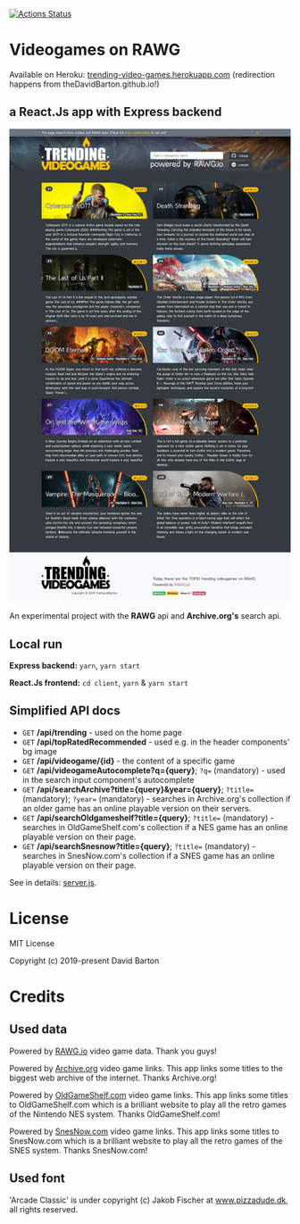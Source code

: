 [![Actions Status](https://github.com/theDavidBarton/video-games-on-RAWG-react-app/workflows/CI/badge.svg)](https://github.com/theDavidBarton/video-games-on-RAWG-react-app/actions)

# Videogames on RAWG

Available on Heroku: [trending-video-games.herokuapp.com](https://bit.ly/video-games-on-RAWG-app) (redirection happens from theDavidBarton.github.io!)

## a React.Js app with Express backend

![RAWG app](rawg_screenshot.jpg)

An experimental project with the **RAWG** api and **Archive.org's** search api.

## Local run

**Express backend:** `yarn`, `yarn start`

**React.Js frontend:** `cd client`, `yarn` & `yarn start`

## Simplified API docs

- `GET` **/api/trending** - used on the home page
- `GET` **/api/topRatedRecommended** - used e.g. in the header components' bg image
- `GET` **/api/videogame/{id}** - the content of a specific game
- `GET` **/api/videogameAutocomplete?q={query}**; `?q=` (mandatory) - used in the search input component's autocomplete
- `GET` **/api/searchArchive?title={query}&year={query}**; `?title=` (mandatory); `?year=` (mandatory) - searches in Archive.org's collection if an older game has an online playable version on their servers.
- `GET` **/api/searchOldgameshelf?title={query}**; `?title=` (mandatory) - searches in OldGameShelf.com's collection if a NES game has an online playable version on their page.
- `GET` **/api/searchSnesnow?title={query}**; `?title=` (mandatory) - searches in SnesNow.com's collection if a SNES game has an online playable version on their page.

See in details: [server.js](./server.js).

# License

MIT License

Copyright (c) 2019-present David Barton

# Credits

## Used data

Powered by [RAWG.io](https://rawg.io/apidocs) video game data. Thank you guys!

Powered by [Archive.org](https://archive.org/help/aboutsearch.htm) video game links. This app links some titles to the biggest web archive of the internet. Thanks Archive.org!

Powered by [OldGameShelf.com](https://oldgameshelf.com/) video game links. This app links some titles to OldGameShelf.com which is a brilliant website to play all the retro games of the Nintendo NES system. Thanks OldGameShelf.com!

Powered by [SnesNow.com](https://snesnow.com/) video game links. This app links some titles to SnesNow.com which is a brilliant website to play all the retro games of the SNES system. Thanks SnesNow.com!

## Used font

'Arcade Classic' is under copyright (c) Jakob Fischer at www.pizzadude.dk, all rights reserved.
